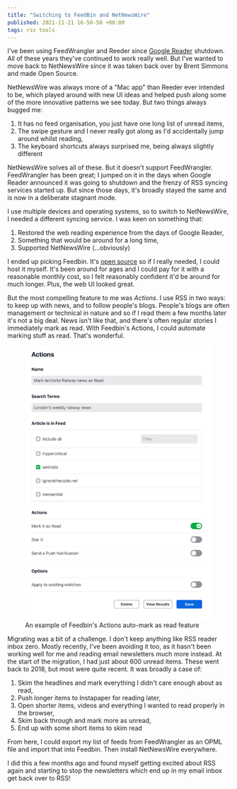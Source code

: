 ```yaml
---
title: "Switching to FeedBin and NetNewsWire"
published: 2021-11-21 16-50-50 +00:00
tags: rss tools
---
```


I've been using FeedWrangler and Reeder since [Google Reader][2] shutdown. All
of these years they've continued to work really well. But I've wanted to move
back to NetNewsWire since it was taken back over by Brent Simmons and made Open
Source.

NetNewsWire was always more of a "Mac app" than Reeder ever intended to be,
which played around with new UI ideas and helped push along some of the more
innovative patterns we see today. But two things always bugged me:

1. It has no feed organisation, you just have one long list of unread items,
2. The swipe gesture and I never really got along as I'd accidentally jump
   around whilst reading,
3. The keyboard shortcuts always surprised me, being always slightly different

NetNewsWire solves all of these. But it doesn't support FeedWrangler.
FeedWrangler has been great; I jumped on it in the days when Google Reader
announced it was going to shutdown and the frenzy of RSS syncing services
started up. But since those days, it's broadly stayed the same and is now in a
deliberate stagnant mode.

I use multiple devices and operating systems, so to switch to NetNewsWire, I
needed a different syncing service. I was keen on something that:

1. Restored the web reading experience from the days of Google Reader,
2. Something that would be around for a long time,
3. Supported NetNewsWire (…obviously)

I ended up picking Feedbin. It's [open source][1] so if I really needed, I
could host it myself. It's been around for ages and I could pay for it with a
reasonable monthly cost, so I felt reasonably confident it'd be around for much
longer. Plus, the web UI looked great.

But the most compelling feature to me was _Actions_. I use RSS in two ways: to
keep up with news, and to follow people's blogs. People's blogs are often
management or technical in nature and so if I read them a few months later it's
not a big deal. News isn't like that, and there's often regular stories I
immediately mark as read. With Feedbin's Actions, I could automate marking
stuff as read. That's wonderful.

<figure>
  <img src="/resources/images/feedbin-actions.png"
  alt="An example of Feedbin's Actions auto-mark as read feature" max-width="500px">
  <figcaption>An example of Feedbin's Actions auto-mark as read feature</figcaption>
</figure>

Migrating was a bit of a challenge. I don't keep anything like RSS reader inbox
zero. Mostly recently, I've been avoiding it too, as it hasn't been working
well for me and reading email newsletters much more instead. At the start of
the migration, I had just about 600 unread items. These went back to 2018, but
most were quite recent. It was broadly a case of:

1. Skim the headlines and mark everything I didn't care enough about as read,
2. Push longer items to Instapaper for reading later,
3. Open shorter items, videos and everything I wanted to read properly in the
   browser,
4. Skim back through and mark more as unread,
5. End up with some short items to skim read

From here, I could export my list of feeds from FeedWrangler as an OPML file
and import that into Feedbin. Then install NetNewsWire everywhere.

I did this a few months ago and found myself getting excited about RSS again
and starting to stop the newsletters which end up in my email inbox get back
over to RSS!

[1]: https://github.com/feedbin/feedbin
[2]: https://en.wikipedia.org/wiki/Google_Reader
